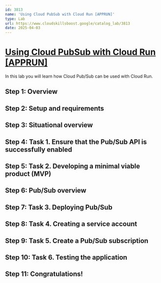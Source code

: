 ```yaml
---
id: 3813
name: 'Using Cloud PubSub with Cloud Run [APPRUN]'
type: Lab
url: https://www.cloudskillsboost.google/catalog_lab/3813
date: 2025-04-03
---
```


# [Using Cloud PubSub with Cloud Run [APPRUN]](https://www.cloudskillsboost.google/catalog_lab/3813)

In this lab you will learn how Cloud Pub/Sub can be used with Cloud Run.

## Step 1: Overview

## Step 2: Setup and requirements

## Step 3: Situational overview

## Step 4: Task 1. Ensure that the Pub/Sub API is successfully enabled

## Step 5: Task 2. Developing a minimal viable product (MVP)

## Step 6: Pub/Sub overview

## Step 7: Task 3. Deploying Pub/Sub

## Step 8: Task 4. Creating a service account

## Step 9: Task 5. Create a Pub/Sub subscription

## Step 10: Task 6. Testing the application

## Step 11: Congratulations!
